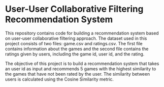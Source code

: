 # User-User Collaborative Filtering Recommendation System

This repository contains code for building a recommendation system based on user-user collaborative filtering approach. The dataset used in this project consists of two files: game.csv and ratings.csv. The first file contains information about the games and the second file contains the ratings given by users, including the game id, user id, and the rating.

The objective of this project is to build a recommendation system that takes an user id as input and recommends 5 games with the highest similarity to the games that have not been rated by the user. The similarity between users is calculated using the Cosine Similarity metric.